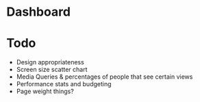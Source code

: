 # Dashboard

# Todo
- Design appropriateness
- Screen size scatter chart
- Media Queries & percentages of people that see certain views
- Performance stats and budgeting
- Page weight things?
